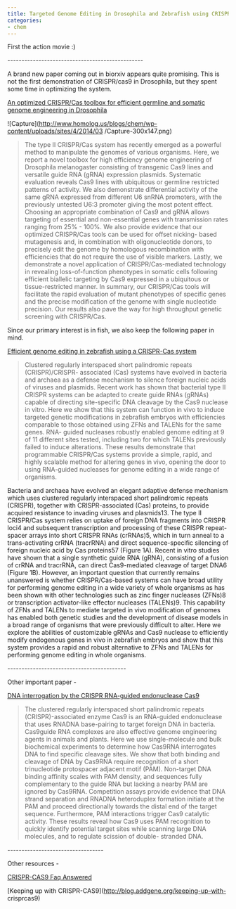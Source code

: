```yaml
---
title: Targeted Genome Editing in Drosophila and Zebrafish using CRISPR&#47;cas9
categories:
- chem
---
```

First the action movie :)
<!--more-->

\------------------------------------------------

A brand new paper coming out in biorxiv appears quite promising. This is not
the first demonstration of CRISPR/cas9 in Drosophila, but they spent some time
in optimizing the system.

[An optimized CRISPR/Cas toolbox for efficient germline and somatic genome
engineering in Drosophila](http://biorxiv.org/content/early/2014/03/24/003541)

![Capture](http://www.homolog.us/blogs/chem/wp-content/uploads/sites/4/2014/03
/Capture-300x147.png)

> The type II CRISPR/Cas system has recently emerged as a powerful method to
manipulate the genomes of various organisms. Here, we report a novel toolbox
for high efficiency genome engineering of Drosophila melanogaster consisting
of transgenic Cas9 lines and versatile guide RNA (gRNA) expression plasmids.
Systematic evaluation reveals Cas9 lines with ubiquitous or germline
restricted patterns of activity. We also demonstrate differential activity of
the same gRNA expressed from different U6 snRNA promoters, with the previously
untested U6:3 promoter giving the most potent effect. Choosing an appropriate
combination of Cas9 and gRNA allows targeting of essential and non-essential
genes with transmission rates ranging from 25% - 100%. We also provide
evidence that our optimized CRISPR/Cas tools can be used for offset nicking-
based mutagenesis and, in combination with oligonucleotide donors, to
precisely edit the genome by homologous recombination with efficiencies that
do not require the use of visible markers. Lastly, we demonstrate a novel
application of CRISPR/Cas-mediated technology in revealing loss-of-function
phenotypes in somatic cells following efficient biallelic targeting by Cas9
expressed in a ubiquitous or tissue-restricted manner. In summary, our
CRISPR/Cas tools will facilitate the rapid evaluation of mutant phenotypes of
specific genes and the precise modification of the genome with single
nucleotide precision. Our results also pave the way for high throughput
genetic screening with CRISPR/Cas.

Since our primary interest is in fish, we also keep the following paper in
mind.

[Efficient genome editing in zebrafish using a CRISPR-Cas
system](http://europepmc.org/articles/PMC3686313)

> Clustered regularly interspaced short palindromic repeats (CRISPR)/CRISPR-
associated (Cas) systems have evolved in bacteria and archaea as a defense
mechanism to silence foreign nucleic acids of viruses and plasmids. Recent
work has shown that bacterial type II CRISPR systems can be adapted to create
guide RNAs (gRNAs) capable of directing site-specific DNA cleavage by the Cas9
nuclease in vitro. Here we show that this system can function in vivo to
induce targeted genetic modifications in zebrafish embryos with efficiencies
comparable to those obtained using ZFNs and TALENs for the same genes. RNA-
guided nucleases robustly enabled genome editing at 9 of 11 different sites
tested, including two for which TALENs previously failed to induce
alterations. These results demonstrate that programmable CRISPR/Cas systems
provide a simple, rapid, and highly scalable method for altering genes in
vivo, opening the door to using RNA-guided nucleases for genome editing in a
wide range of organisms.

Bacteria and archaea have evolved an elegant adaptive defense mechanism which
uses clustered regularly interspaced short palindromic repeats (CRISPR),
together with CRISPR-associated (Cas) proteins, to provide acquired resistance
to invading viruses and plasmids13. The type II CRISPR/Cas system relies on
uptake of foreign DNA fragments into CRISPR loci4 and subsequent transcription
and processing of these CRISPR repeat-spacer arrays into short CRISPR RNAs
(crRNAs)5, which in turn anneal to a trans-activating crRNA (tracrRNA) and
direct sequence-specific silencing of foreign nucleic acid by Cas proteins57
(Figure 1A). Recent in vitro studies have shown that a single synthetic guide
RNA (gRNA), consisting of a fusion of crRNA and tracrRNA, can direct
Cas9-mediated cleavage of target DNA6 (Figure 1B). However, an important
question that currently remains unanswered is whether CRISPR/Cas-based systems
can have broad utility for performing genome editing in a wide variety of
whole organisms as has been shown with other technologies such as zinc finger
nucleases (ZFNs)8 or transcription activator-like effector nucleases
(TALENs)9. This capability of ZFNs and TALENs to mediate targeted in vivo
modification of genomes has enabled both genetic studies and the development
of disease models in a broad range of organisms that were previously difficult
to alter. Here we explore the abilities of customizable gRNAs and Cas9
nuclease to efficiently modify endogenous genes in vivo in zebrafish embryos
and show that this system provides a rapid and robust alternative to ZFNs and
TALENs for performing genome editing in whole organisms.

\------------------------------------------

Other important paper -

[DNA interrogation by the CRISPR RNA-guided endonuclease
Cas9](http://www.nature.com/nature/journal/v507/n7490/full/nature13011.html)

> The clustered regularly interspaced short palindromic repeats
(CRISPR)-associated enzyme Cas9 is an RNA-guided endonuclease that uses RNADNA
base-pairing to target foreign DNA in bacteria. Cas9guide RNA complexes are
also effective genome engineering agents in animals and plants. Here we use
single-molecule and bulk biochemical experiments to determine how Cas9RNA
interrogates DNA to find specific cleavage sites. We show that both binding
and cleavage of DNA by Cas9RNA require recognition of a short trinucleotide
protospacer adjacent motif (PAM). Non-target DNA binding affinity scales with
PAM density, and sequences fully complementary to the guide RNA but lacking a
nearby PAM are ignored by Cas9RNA. Competition assays provide evidence that
DNA strand separation and RNADNA heteroduplex formation initiate at the PAM
and proceed directionally towards the distal end of the target sequence.
Furthermore, PAM interactions trigger Cas9 catalytic activity. These results
reveal how Cas9 uses PAM recognition to quickly identify potential target
sites while scanning large DNA molecules, and to regulate scission of double-
stranded DNA.

\----------------------------------

Other resources -

[CRISPR-CAS9 Faq Answered](http://blog.addgene.org/crispr-cas9-faqs-answered)

[Keeping up with CRISPR-CAS9](http://blog.addgene.org/keeping-up-with-
crisprcas9)

